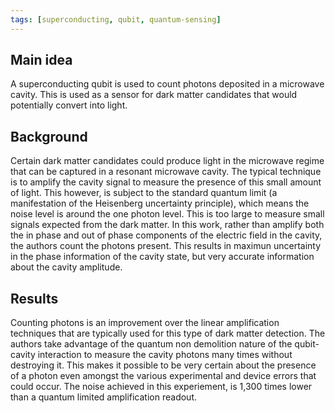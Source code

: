 ```yaml
---
tags: [superconducting, qubit, quantum-sensing]
---
```


## Main idea
A superconducting qubit is used to count photons deposited in a microwave cavity. This is used as a sensor for dark matter candidates that would potentially convert into light.

## Background
Certain dark matter candidates could produce light in the microwave regime that can be captured in a resonant microwave cavity. The typical technique is to amplify the cavity signal to measure the presence of this small amount of light. This however, is subject to the standard quantum limit (a manifestation of the Heisenberg uncertainty principle), which means the noise level is around the one photon level. This is too large to measure small signals expected from the dark matter. In this work, rather than amplify both the in phase and out of phase components of the electric field in the cavity, the authors count the photons present. This results in maximun uncertainty in the phase information of the cavity state, but very accurate information about the cavity amplitude.


## Results
Counting photons is an improvement over the linear amplification techniques that are typically used for this type of dark matter detection. The authors take advantage of the quantum non demolition nature of the qubit-cavity interaction to measure the cavity photons many times without destroying it. This makes it possible to be very certain about the presence of a photon even amongst the various experimental and device errors that could occur. The noise achieved in this experiement, is 1,300 times lower than a quantum limited amplification readout.
